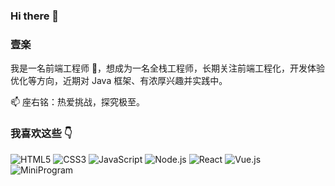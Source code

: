 ### Hi there 👋

### 壹楽

我是一名前端工程师 🌱，想成为一名全栈工程师，长期关注前端工程化，开发体验优化等方向，近期对 Java 框架、有浓厚兴趣并实践中。

📫 座右铭：热爱挑战，探究极至。
  
</p>

### 我喜欢这些 :point_down:  

<p>

![HTML5](https://img.shields.io/badge/-HTML5-E34F26?logo=html5&logoColor=white)
![CSS3](https://img.shields.io/badge/-CSS3-1572B6?logo=css3&logoColor=white)
![JavaScript](https://img.shields.io/badge/-JavaScript-4e4e4e?logo=javascript&logoColor=#F7DF1E)
![Node.js](https://img.shields.io/badge/-Node.js-339933?logo=node.js&logoColor=white)
![React](https://img.shields.io/badge/-React-20232a?logo=react&logoColor=61dafb)
![Vue.js](https://img.shields.io/badge/-Vue.js-42b883?logo=vue.js&logoColor=white)
![MiniProgram](https://img.shields.io/badge/-MiniProgram-4e4e4e?logo=wechat&logoColor=07c160)

</p>
